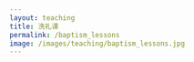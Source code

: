 ```yaml
---
layout: teaching
title: 洗礼课
permalink: /baptism_lessons
image: /images/teaching/baptism_lessons.jpg
---
```



